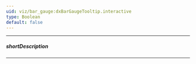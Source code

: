 ```yaml
---
uid: viz/bar_gauge:dxBarGaugeTooltip.interactive
type: Boolean
default: false
---
```

---
##### shortDescription
<!-- %shortDescription% -->

---
<!--
&lt;!-- Description goes here --&gt;

&lt;!-- import * from 'api-reference\10 UI Components\BaseChart\1 Configuration\tooltip\interactive.md' --&gt;
-->